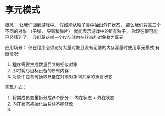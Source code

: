 # 享元模式
概念： 让我们回到游戏中。 假如能从粒子类中抽出外在状态， 那么我们只需三个不同的对象 （子弹、 导弹和弹片） 就能表示游戏中的所有粒子。 你现在很可能已经猜到了， 我们将这样一个仅存储内在状态的对象称为享元

应用场景：
    仅在程序必须支持大量对象且没有足够的内存容量时使用享元模式
有限情况:
1. 程序需要生成数量巨大的相似对象
2. 即将耗尽目标设备的所有内存
3. 对象中包含可抽取且能在对歌对象间共享的重复状态

实现方式：
1. 将类成员变量拆分成两个部分： 内在状态 + 外在状态
2. 内在状态初始化后只读不能修改
3. 